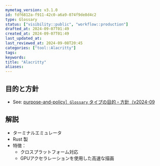 ```yaml
---
mymetag_version: v3.1.0
id: fdf6812a-f911-42c0-a6a9-074f9de8d4c2
type: Glossary
status: ["visibility::public", "workflow::production"]
drafted_at: 2024-09-07T01:49
created_at: 2024-09-07T01:49
last_updated_at:
last_reviewed_at: 2024-09-08T20:45
categories: ["tool::Alacritty"]
tags:
keywords:
title: "Alacritty"
aliases:
---
```


## 目的と方針

- See: [purpose-and-policy］`Glossary` タイプの目的・方針（v2024-09](a8aa83e7-adcd-4576-ae7d-210e097a3db0.md)

## 解説

- ターミナルエミュレータ
- Rust 製
- 特徴：
  - クロスプラットフォーム対応
  - GPUアクセラレーションを使用した高速な描画
